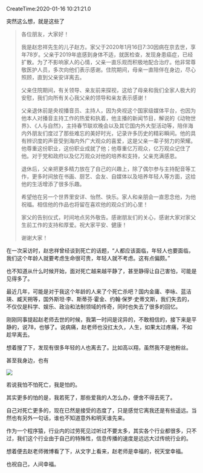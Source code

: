 CreateTime:2020-01-16 10:21:21.0

突然这么想，就是这些了

>各位朋友，大家好！
>
>我是赵忠祥先生的儿子赵方。家父于2020年1月16日7:30因病在京去世，享年78岁。父亲于2019年底感到身体不适，就医检查，发现身患癌症，已经扩散。为了不影响家人的心情，父亲一直乐观而积极地配合治疗。他非常尊敬医护人员，多次向他们表示感谢。住院期间，母亲一直陪伴在身边，尽心照顾，直到父亲安详离去。
>
>父亲住院期间，有关领导、亲友前来探视，这给了母亲和我们全家人极大的安慰，我们向所有关心我父亲的领导和亲友表示感谢！
>
>父亲退休前是央视播音员、主持人，因为央视这个国家级媒体平台，也因为他本人对播音主持工作的热爱和执着，他主播的新闻节目，解说的《动物世界》、《人与自然》，主持春节联欢晚会以及其它国内外大型活动等，陪伴海内外朋友们度过了那些难忘的美好时光，记录许多历史的精彩瞬间。他的具有辨识度的声音受到海内外广大观众的喜爱，这是父亲一辈子努力的荣耀。他尊重这份职业，这份职业成就了他；他尊重亿万观众，亿万观众记住了他。对于党和政府以及亿万观众对他的培养和支持，父亲充满感恩。
>
>退休后，父亲把更多精力放在了自己的兴趣上，除了偶尔参与主持配音等工作，更多时间放在书画、厨艺、会友、自媒体以及培养年轻人等方面，这给他的生活增添了很多乐趣。
>
>希望他在另一个世界里安详、怡然、快乐。家人和亲朋会一直思念他，为他祝福。相信他的作品也将留在喜欢他的观众们的心里！
>
>家父的告别仪式，时间地点另外敬告。感谢朋友们的关心，感谢大家对家父生前工作的支持和厚爱。祝大家平安、健康！
>
>谢谢大家！

在一次采访时，赵忠祥曾经谈到死亡的话题，“人都应该面临，年轻人也要面临，我们这个年龄人就要考虑生命很可贵，年轻人就不考虑。这有点偏颇。”

也不知道从什么时候开始，面对死亡越来越平静了，甚至静得让自己害怕，可能是见得多了。

最近几年，可能是对于我这个年龄的人来了个死亡杀吧？国内金庸、李咏、蓝洁瑛、臧天朔等，国外斯坦·李、斯蒂芬·霍金、约翰·保罗·史蒂文斯，我们失去的，不仅仅是科学、娱乐、政治和法制领域的传奇，同时也失去了很多的回忆。

刚刚同事提起赵老师去世的时候，我第一时间是诧异的，不敢相信的，接下来是平静的，说78，也够了。说病痛，赵老师也没扛太久，人生，如果太过疼痛，不如趁早离去。

想着搜了下，发现有很多年轻的人也离去了。比如高以翔，虽然我不是他粉丝。

甚至我身边，也有

![](https://oscimg.oschina.net/oscnet/up-12be720c4eb4db2c108445efcf6fcc1cec9.png)

若说我怕不怕死亡，我是怕的。

其实更多的怕的是，我若死了，那些爱我的人怎么办，便舍不得去死了。

自己对死亡更多的，现在已然是接受的态度了，只是感觉它离我还是有些遥远。当然也有另外一句话，谁也不知道意外和明天谁先来。

作为一个程序猿，行业内的过劳死见过听过不要太多，其实各个行业都很多，只不过，我们这个行业由于自己的特殊性，信息传播的速度是远远大过传统行业的。

想着便去赵老师微博看了下，从文字上看来，赵老师是幸福的，祝天堂幸福。

也祝自己，人间幸福。